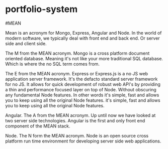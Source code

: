 # portfolio-system


#MEAN

Mean is an acronym for Mongo, Express, Angular and Node. In the world of modern software,
we typically deal with front end and back end. Or server side and client side.

The M from the MEAN acronym. Mongo is a cross platform document oriented database. Meaning it's not like your more traditional SQL database.
Which is where the no SQL term comes from.

The E from the MEAN acronym. Express or Express.js is a no JS web application server framework.
It's the defacto standard server framework for no JS. It allows for quick development of robust web API's by providing a thin and performance focused layer on top of Node. Without obscuring any fundamental Node features.
In other words it's simple, fast and allows you to keep using all the original Node features.
it's simple, fast and allows you to keep using all the original Node features.

Angular. The A from the MEAN acronym. Up until now we have looked at two server side technologies.
Angular is the first and only front end component of the MEAN stack.

Node. The N form the MEAN acronym. Node is an open source cross platform run time environment for developing server side web applications.
